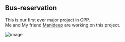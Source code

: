 ## Bus-reservation
This is our first ever major project in CPP.<br>
Me and My friend <a href="https://github.com/Manideep-Kunjeti">Manideep</a> are working on this project.





![image](https://user-images.githubusercontent.com/57934156/132133967-aaaa181f-d780-41a3-a261-d33a99c5c093.png)

